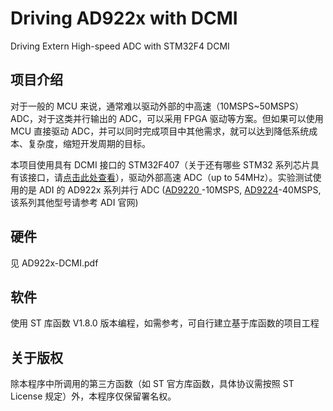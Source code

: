 # Driving AD922x with DCMI
Driving Extern High-speed ADC with STM32F4 DCMI
## 项目介绍
对于一般的 MCU 来说，通常难以驱动外部的中高速（10MSPS~50MSPS）ADC，对于这类并行输出的 ADC，可以采用 FPGA 驱动等方案。但如果可以使用 MCU 直接驱动 ADC，并可以同时完成项目中其他需求，就可以达到降低系统成本、复杂度，缩短开发周期的目标。

本项目使用具有 DCMI 接口的 STM32F407（关于还有哪些 STM32 系列芯片具有该接口，请[点击此处查看](http://www.st.com/content/ccc/resource/technical/document/application_note/group0/c0/ef/15/38/d1/d6/49/88/DM00373474/files/DM00373474.pdf/jcr:content/translations/en.DM00373474.pdf)），驱动外部高速 ADC（up to 54MHz）。实验测试使用的是 ADI 的 AD922x 系列并行 ADC ([AD9220
](http://www.analog.com/media/en/technical-documentation/data-sheets/AD9221_9223_9220.pdf)-10MSPS, [AD9224](http://www.analog.com/media/en/technical-documentation/data-sheets/AD9224.pdf)-40MSPS,该系列其他型号请参考 ADI 官网)

## 硬件
见 AD922x-DCMI.pdf

## 软件
使用 ST 库函数 V1.8.0 版本编程，如需参考，可自行建立基于库函数的项目工程

## 关于版权
除本程序中所调用的第三方函数（如 ST 官方库函数，具体协议需按照 ST License 规定）外，本程序仅保留署名权。
